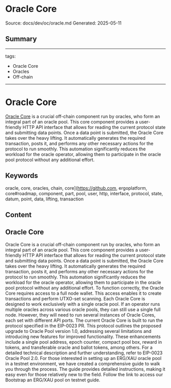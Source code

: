# Oracle Core
Source: docs/dev/oc/oracle.md
Generated: 2025-05-11

## Summary
---
tags:
  - Oracle Core
  - Oracles
  - Off-chain
---

# Oracle Core

[Oracle Core](https://github.com/ergoplatform/oracle-core#roadmap) is a crucial off-chain component run by oracles, who form an integral part of an oracle pool. This core component provides a user-friendly HTTP API interface that allows for reading the current protocol state and submitting data points. Once a data point is submitted, the Oracle Core takes over the heavy lifting. It automatically generates the required transaction, posts it, and performs any other necessary actions for the protocol to run smoothly. This automation significantly reduces the workload for the oracle operator, allowing them to participate in the oracle pool protocol without any additional effort.

## Keywords
oracle, core, oracles, chain, core](https://github.com, ergoplatform, core#roadmap, component, part, pool, user, http, interface, protocol, state, datum, point, data, lifting, transaction

## Content
## Oracle Core
Oracle Core is a crucial off-chain component run by oracles, who form an integral part of an oracle pool. This core component provides a user-friendly HTTP API interface that allows for reading the current protocol state and submitting data points. Once a data point is submitted, the Oracle Core takes over the heavy lifting. It automatically generates the required transaction, posts it, and performs any other necessary actions for the protocol to run smoothly. This automation significantly reduces the workload for the oracle operator, allowing them to participate in the oracle pool protocol without any additional effort.
To function correctly, the Oracle Core requires access to a full node wallet. This access enables it to create transactions and perform UTXO-set scanning. Each Oracle Core is designed to work exclusively with a single oracle pool. If an operator runs multiple oracles across various oracle pools, they can still use a single full node. However, they will need to run several instances of Oracle Cores, each set with different API ports.
The current Oracle Core is built to run the protocol specified in the EIP-0023 PR. This protocol outlines the proposed upgrade to Oracle Pool version 1.0, addressing several limitations and introducing new features for improved functionality. These enhancements include a single pool address, epoch counter, compact pool box, reward in tokens, and transferable oracle and ballot tokens, among others. For a detailed technical description and further understanding, refer to EIP-0023 Oracle Pool 2.0.
For those interested in setting up an ERG/XAU oracle pool in a testnet environment, we have created a comprehensive guide to walk you through the process. The guide provides detailed instructions, making it easy even for those relatively new to the field. Follow the link to access our Bootstrap an ERG/XAU pool on testnet guide.

